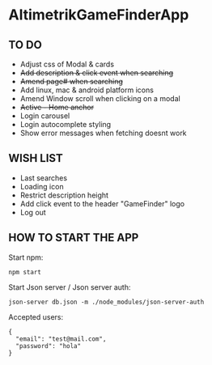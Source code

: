 # **AltimetrikGameFinderApp**



## TO DO

- Adjust css of Modal & cards
- ~~Add description & click event when searching~~
- ~~Amend page# when searching~~
- Add linux, mac & android platform icons
- Amend Window scroll when clicking on a modal
- ~~Active - Home anchor~~
- Login carousel
- Login autocomplete styling
- Show error messages when fetching doesnt work

## WISH LIST

- Last searches
- Loading icon
- Restrict description height
- Add click event to the header "GameFinder" logo
- Log out



## HOW TO START THE APP

Start npm:

```
npm start
```

Start Json server / Json server auth:

```
json-server db.json -m ./node_modules/json-server-auth
```

Accepted users:

```
{
  "email": "test@mail.com",
  "password": "hola"
}
```



